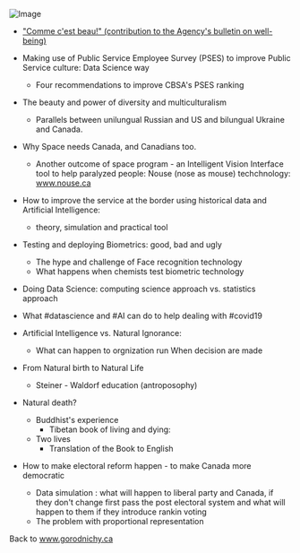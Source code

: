 
![Image](src)


- ["Comme c'est beau!" (contribution to the Agency's bulletin on well-being)](https://www.linkedin.com/pulse/contribution-agencys-well-being-dmitry-gorodnichy%2F/)

- Making use of Public Service Employee Survey (PSES) to improve Public Service culture: Data Science way
  - Four recommendations to improve CBSA's PSES ranking

- The beauty and power of diversity and multiculturalism 
  - Parallels between unilungual Russian and US and bilungual Ukraine and Canada.

- Why Space needs Canada, and Canadians too. 
  - Another outcome of space program - an Intelligent Vision Interface tool to help paralyzed people: Nouse (nose as mouse) techchnology: www.nouse.ca

- How to improve the service at the border using historical data and Artificial Intelligence: 
  - theory, simulation and practical tool 

- Testing and deploying Biometrics:  good, bad and ugly
  - The hype and challenge of Face recognition technology
  - What happens when chemists test biometric technology

- Doing Data Science: computing science approach vs. statistics approach

- What #datascience and #AI can do to help dealing with #covid19

- Artificial Intelligence vs. Natural Ignorance: 
  -  What can happen to orgnization run When decision are made

- From Natural birth to Natural Life 
  - Steiner - Waldorf education (antroposophy) 

- Natural death?
  - Buddhist's experience 
    - Tibetan book of living and dying:
  - Two lives 
    - Translation of the Book to English

- How to make electoral reform happen - to make Canada more democratic
  - Data simulation : what will happen to liberal party and Canada, if they don't change first pass the post electoral system and what will happen to them if they introduce rankin voting
  - The problem with proportional representation






Back to www.gorodnichy.ca
